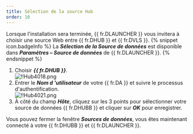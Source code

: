 ```yaml
---
title: Sélection de la source Hub
order: 10
---
```

Lorsque l'installation sera terminée, {{ fr.DLAUNCHER }} vous invitera à choisir une source Web entre {{ fr.DHUB }} et {{ fr.DVLS }}. 
{% snippet icon.badgeInfo %} 
La ***Sélection de la Source de données*** est disponible dans ***Paramètres – Source de données*** de {{ fr.DLAUNCHER }}. 
{% endsnippet %}
 
1. Choisir ***{{ fr.DHUB }}***.  
![!!Hub4018.png](https://webdevolutions.azureedge.net/docs/fr/hub/Hub4018.png) 
1. Entrer le ***Nom d 'utilisateur*** de votre {{ fr.DA }} et suivre le processus d'authentification.  
![!!Hub4021.png](https://webdevolutions.azureedge.net/docs/fr/hub/Hub4021.png) 
1. À côté du champ ***Hôte***, cliquez sur les 3 points pour sélectionner votre source de données {{ fr.DHUBB }} et cliquer sur ***OK*** pour enregistrer.  

Vous pouvez fermer la fenêtre ***Sources de données***, vous êtes maintenant connecté à votre {{ fr.DHUBB }} et {{ fr.DLAUNCHER }}. 

